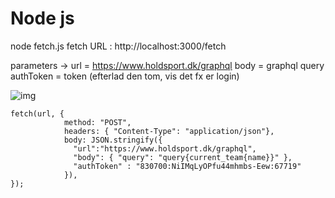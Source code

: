 # Node js

node fetch.js
fetch URL : http://localhost:3000/fetch

parameters ->
url = https://www.holdsport.dk/graphql
body = graphql query
authToken = token (efterlad den tom, vis det fx er login)

![img](https://i.imgur.com/m2t3Nnl.png)
```
fetch(url, {
            method: "POST",
            headers: { "Content-Type": "application/json"},
            body: JSON.stringify({
              "url":"https://www.holdsport.dk/graphql",
              "body": { "query": "query{current_team{name}}" },
              "authToken" : "830700:NiIMqLyOPfu44mhmbs-Eew:67719"
            }),
});
```
